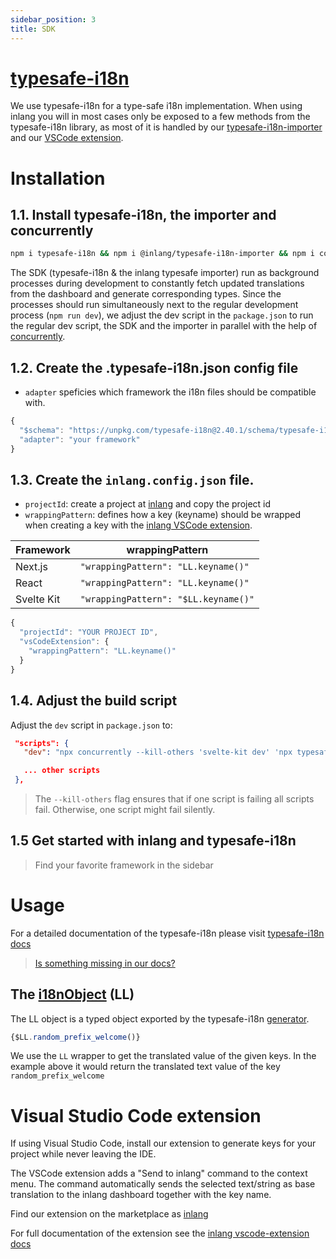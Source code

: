 ```yaml
---
sidebar_position: 3
title: SDK
---
```


# [typesafe-i18n](https://github.com/ivanhofer/typesafe-i18n#readme)
We use typesafe-i18n for a type-safe i18n implementation. When using inlang you will in most cases only be exposed to a few methods from the typesafe-i18n library, as most of it is handled by our [typesafe-i18n-importer](#installation) and our [VSCode extension](#visual-studio-code-extension).
# Installation
## 1.1. Install typesafe-i18n, the importer and concurrently

```bash
npm i typesafe-i18n && npm i @inlang/typesafe-i18n-importer && npm i concurrently --save-dev
```

The SDK (typesafe-i18n & the inlang typesafe importer) run as background processes during development to constantly fetch updated translations from the dashboard and generate corresponding types. Since the processes should run simultaneously next to the regular development process (`npm run dev`), we adjust the dev script in the `package.json` to run the regular dev script, the SDK and the importer in parallel with the help of [concurrently](https://www.npmjs.com/package/concurrently).



## 1.2. Create the .typesafe-i18n.json config file

- `adapter` speficies which framework the i18n files should be compatible with.

```js title="typesafe-i18n.json"
{
  "$schema": "https://unpkg.com/typesafe-i18n@2.40.1/schema/typesafe-i18n.json",
  "adapter": "your framework"
}
```

## 1.3. Create the `inlang.config.json` file.

- `projectId`: create a project at [inlang](https://app.inlang.dev) and copy the project id
- `wrappingPattern`: defines how a key (keyname) should be wrapped when creating a key with the [inlang
  VSCode extension](#visual-studio-code-extension). 
  
| Framework  | wrappingPattern                      |
|------------|--------------------------------------|
| Next.js    | `"wrappingPattern": "LL.keyname()"`  |
| React      | `"wrappingPattern": "LL.keyname()"`  |
| Svelte Kit | `"wrappingPattern": "$LL.keyname()"` |


```js title="inlang.project.json for Next.js"
{
  "projectId": "YOUR PROJECT ID",
  "vsCodeExtension": {
    "wrappingPattern": "LL.keyname()"
  }
}
```

## 1.4. Adjust the build script

Adjust the `dev` script in `package.json` to:

```json
 "scripts": {
   "dev": "npx concurrently --kill-others 'svelte-kit dev' 'npx typesafe-i18n' 'npx @inlang/typesafe-i18n-importer'",

   ... other scripts
 },
```

> The `--kill-others` flag ensures that if one script is failing all scripts fail. Otherwise, one
> script might fail silently.

## 1.5 Get started with inlang and typesafe-i18n
> Find your favorite framework in the sidebar

# Usage
For a detailed documentation of the typesafe-i18n please visit [typesafe-i18n docs](https://github.com/ivanhofer/typesafe-i18n#readme)
> [Is something missing in our docs?](https://submission.bromb.co/inlang/docs/feedback)

## The [i18nObject](https://github.com/ivanhofer/typesafe-i18n#i18nObject) (LL)
The LL object is a typed object exported by the typesafe-i18n [generator](https://github.com/ivanhofer/typesafe-i18n#typesafety).

```js
{$LL.random_prefix_welcome()}
```

We use the `LL` wrapper to get the translated value of the given keys. In the example above it would return the translated text value of the key `random_prefix_welcome`

# Visual Studio Code extension

If using Visual Studio Code, install our extension to generate keys for your project while never leaving the IDE.

The VSCode extension adds a "Send to inlang" command to the context menu. The command automatically sends the selected text/string as base translation to the inlang dashboard together with the key name.

Find our extension on the marketplace as [inlang](https://marketplace.visualstudio.com/items?itemName=inlang.vscode-extension)

For full documentation of the extension see the [inlang vscode-extension docs](https://github.com/inlang/inlang/tree/main/packages/inlang-vscode-extension)